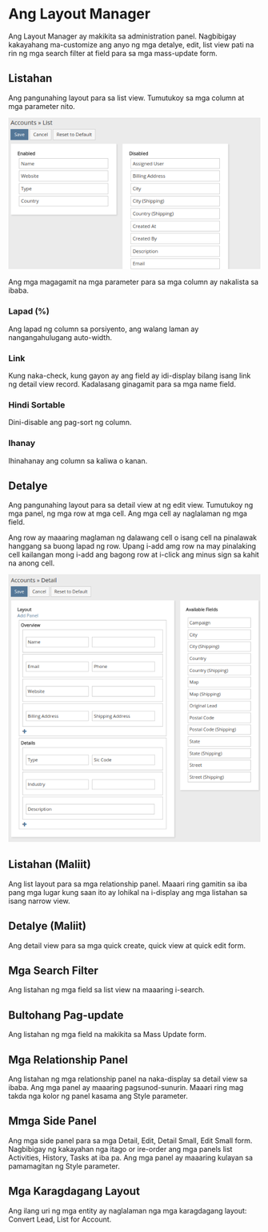 # Ang Layout Manager

Ang Layout Manager ay makikita sa administration panel. Nagbibigay kakayahang ma-customize ang anyo ng mga detalye, edit, list view pati na rin ng mga search filter at field para sa mga mass-update form.

## Listahan

Ang pangunahing layout para sa list view. Tumutukoy sa mga column at mga parameter nito.

![List](https://raw.githubusercontent.com/espocrm/documentation/master/docs/_static/images/administration/layout-manager/list.png)

Ang mga magagamit na mga parameter para sa mga column ay nakalista sa ibaba.

### Lapad (%)

Ang lapad ng column sa porsiyento, ang walang laman ay nangangahulugang auto-width.

### Link

Kung naka-check, kung gayon ay ang field ay idi-display bilang isang link ng detail view record. Kadalasang ginagamit para sa mga name field.

### Hindi Sortable

Dini-disable ang pag-sort ng column.

### Ihanay

Ihinahanay ang column sa kaliwa o kanan.

## Detalye

Ang pangunahing layout para sa detail view at ng edit view. Tumutukoy ng mga panel, ng mga row at mga cell. Ang mga cell ay naglalaman ng mga field.

Ang row ay maaaring maglaman ng dalawang cell o isang cell na pinalawak hanggang sa buong lapad ng row. Upang i-add amg row na may pinalaking cell kailangan mong i-add ang bagong row at i-click ang minus sign sa kahit na anong cell.

![Detalye](https://raw.githubusercontent.com/espocrm/documentation/master/docs/_static/images/administration/layout-manager/detail.png)

## Listahan (Maliit)

Ang list layout para sa mga relationship panel. Maaari ring gamitin sa iba pang mga lugar kung saan ito ay lohikal na i-display ang mga listahan sa isang narrow view.

## Detalye (Maliit)

Ang detail view para sa mga quick create, quick view at quick edit form.

## Mga Search Filter

Ang listahan ng mga field sa list view na maaaring i-search.

## Bultohang Pag-update

Ang listahan ng mga field na makikita sa Mass Update form.

## Mga Relationship Panel

Ang listahan ng mga relationship panel na naka-display sa detail view sa ibaba. Ang mga panel ay maaaring pagsunod-sunurin. Maaari ring mag takda nga kolor ng panel kasama ang Style parameter.

## Mmga Side Panel

Ang mga side panel para sa mga Detail, Edit, Detail Small, Edit Small form. Nagbibigay ng kakayahan nga itago or ire-order ang mga panels list Activities, History, Tasks at iba pa. Ang mga panel ay maaaring kulayan sa pamamagitan ng Style parameter.

## Mga Karagdagang Layout

Ang ilang uri ng mga entity ay naglalaman nga mga karagdagang layout: Convert Lead, List for Account.
